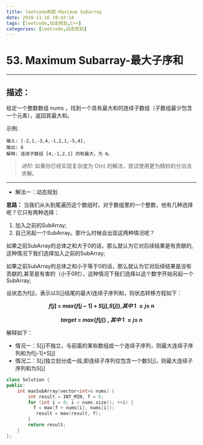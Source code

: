 ```yaml
---
title: leetcode刷题-Maximum Subarray
date: 2018-11-16 19:42:14
tags: [leetcode,动态规划,C++]
categories: [leetcode,动态规划]
---
```


# 53. Maximum Subarray-最大子序和

---

## 描述：

给定一个整数数组 nums ，找到一个具有最大和的连续子数组（子数组最少包含一个元素），返回其最大和。

示例:
```
输入: [-2,1,-3,4,-1,2,1,-5,4],
输出: 6
解释: 连续子数组 [4,-1,2,1] 的和最大，为 6。
```

>*进阶:*
>如果你已经实现复杂度为 O(n) 的解法，尝试使用更为精妙的分治法求解。

---

- 解法一：动态规划

**思路：**
当我们从头到尾遍历这个数组时，对于数组里的一个整数，他有几种选择呢？它只有两种选择：
1. 加入之前的SubArray;
2. 自己另起一个SubArray。那什么时候会出现这两种情况呢？

如果之前SubArray的总体之和大于0的话，那么就认为它对后续结果是有贡献的,这种情况下我们选择加入之前的SubArray;

如果之前SubArray的总体之和小于等于0的话，那么就认为它对后续结果是没有贡献的,甚至是有害的（小于0时），这种情况下我们选择以这个数字开始另起一个SubArray;

设状态为f[j]，表示以S[j]结尾的最大l连续子序列和，则状态转移方程如下：**<div align=center>$f[j]$ = $max${$f[j-1]$ + $S[j]$,$S[j]$},$其中$ 1 $\leq j \le$ n  </div><br><div align=center>$target$ = $max${$f[j]$} , $其中$ 1 $\leq j \le$ n </div>**

解释如下：
- 情况一：S[j]不独立，与前面的某些数组成一个连续子序列，则最大连续子序列和为f[j-1]+S[j]
- 情况二：S[j]独立划分成一段,即连续子序列仅包含一个数S[j]，则最大连续子序列和为S[j]

```c++
class Solution {
public:
    int maxSubArray(vector<int>& nums) {
        int result = INT_MIN, f = 0;
        for (int i = 0; i < nums.size(); ++i) {
          f = max(f + nums[i], nums[i]);
           result = max(result, f);
        }
        return result;
    }
};
```
